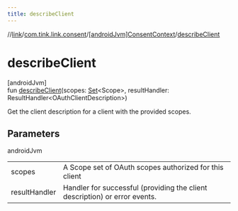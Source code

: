 ```yaml
---
title: describeClient
---
```

//[link](../../../index.html)/[com.tink.link.consent](../index.html)/[[androidJvm]ConsentContext](index.html)/[describeClient](describe-client.html)



# describeClient



[androidJvm]\
fun [describeClient](describe-client.html)(scopes: [Set](https://kotlinlang.org/api/latest/jvm/stdlib/kotlin.collections/-set/index.html)&lt;Scope&gt;, resultHandler: ResultHandler&lt;OAuthClientDescription&gt;)



Get the client description for a client with the provided scopes.



## Parameters


androidJvm

| | |
|---|---|
| scopes | A Scope set of OAuth scopes authorized for this client |
| resultHandler | Handler for successful (providing the client description) or error events. |




